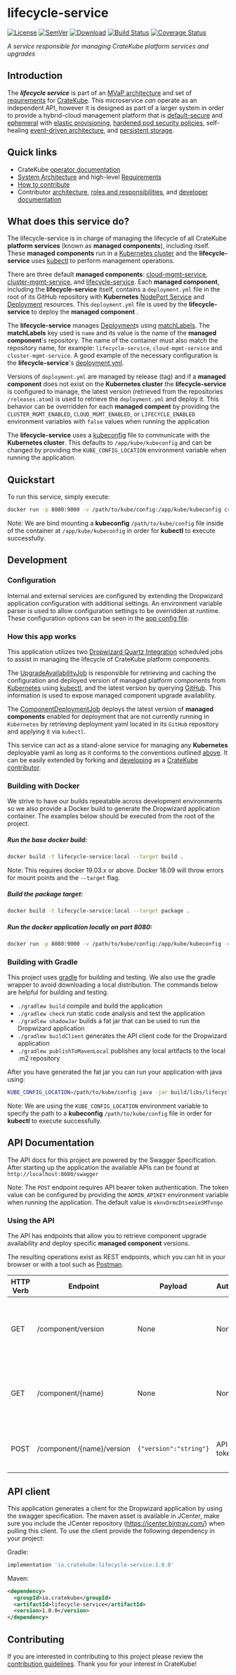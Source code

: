 # lifecycle-service
[![License](http://img.shields.io/badge/license-APACHE-blue.svg?style=flat)](http://choosealicense.com/licenses/apache-2.0/)
[![SemVer](http://img.shields.io/badge/semver-2.0.0-blue.svg?style=flat)](http://semver.org/spec/v2.0.0)
[![Download](https://api.bintray.com/packages/cratekube/maven/lifecycle-service-client/images/download.svg)](https://bintray.com/cratekube/maven/lifecycle-service-client/_latestVersion)
[![Build Status](https://travis-ci.com/cratekube/lifecycle-service.svg?branch=master)](https://travis-ci.com/cratekube/lifecycle-service)
[![Coverage Status](https://coveralls.io/repos/github/cratekube/lifecycle-service/badge.svg?branch=master)](https://coveralls.io/github/cratekube/lifecycle-service?branch=master)

_A service responsible for managing CrateKube platform services and upgrades_

## Introduction
The **_lifecycle service_** is part of an [MVaP architecture](https://github.com/cratekube/cratekube/blob/master/docs/Architecture.md) 
and set of [requirements](https://github.com/cratekube/cratekube/blob/master/docs/Requirements.md) for 
[CrateKube](https://cratekube.github.io/). 
This microservice _can_ operate as an independent API, 
however it is designed as part of a larger system in order to provide a 
hybrid-cloud management platform that is 
[default-secure](https://github.com/cratekube/cratekube/blob/master/docs/Requirements.md#automatic-container-hardening) and 
[ephemeral](https://github.com/cratekube/cratekube/blob/master/docs/Requirements.md#read-only-container-file-systems) with 
[elastic provisioning](https://github.com/cratekube/cratekube/blob/master/docs/Requirements.md#elastic-provisioning), 
[hardened pod security policies](https://github.com/cratekube/cratekube/blob/master/docs/Requirements.md#pod-security-policies), 
self-healing [event-driven architecture](https://github.com/cratekube/cratekube/blob/master/docs/Requirements.md#event-based-control-plane-automation), 
and [persistent storage](https://github.com/cratekube/cratekube/blob/master/docs/Requirements.md#persistent-storage).

## Quick links
- CrateKube [operator documentation](http://cratekube.github.io)
- [System Architecture](https://github.com/cratekube/cratekube/blob/master/docs/Architecture.md) and high-level [Requirements](https://github.com/cratekube/cratekube/blob/master/docs/Requirements.md)
- [How to contribute](https://github.com/cratekube/cratekube/blob/master/CONTRIBUTING.md) 
- Contributor [architecture](https://github.com/cratekube/cratekube/blob/master/contributing/Architecture%20Guidelines.md), [roles and responsibilities](https://github.com/cratekube/cratekube/blob/master/docs/RolesAndResponsibilities.md), and [developer documentation](https://github.com/cratekube/cratekube/blob/master/docs/Development.md)

## What does this service do?
The lifecycle-service is in charge of managing the lifecycle of all CrateKube **platform services** (known as **managed components**), including itself. 
These **managed components** run in a [Kubernetes cluster](https://kubernetes.io/docs/tutorials/kubernetes-basics/create-cluster/) 
and the **lifecycle-service** uses [kubectl](https://kubernetes.io/docs/reference/kubectl/overview/) to perform management operations.  

There are three default **managed components**: [cloud-mgmt-service](https://github.com/cratekube/cloud-mgmt-service), [cluster-mgmt-service](https://github.com/cratekube/cluster-mgmt-service), and [lifecycle-service](https://github.com/cratekube/lifecycle-service).
Each **managed component**, including the **lifecycle-service** itself, contains a `deployment.yml` file in the root of its GitHub repository with **Kubernetes** [NodePort Service](https://kubernetes.io/docs/concepts/services-networking/service/#nodeport) and [Deployment](https://kubernetes.io/docs/concepts/workloads/controllers/deployment/) resources. 
This `deployment.yml` file is used by the **lifecycle-service** to deploy the **managed component** . 

The **lifecycle-service** manages [Deployment](https://kubernetes.io/docs/concepts/workloads/controllers/deployment/)s using [matchLabels](https://kubernetes.io/docs/concepts/overview/working-with-objects/labels/#resources-that-support-set-based-requirements). 
The **matchLabels** key used is `name` and its value is the name of the **managed component**'s repository. The name of the container must also match the repository name, for example: `lifecycle-service`, `cloud-mgmt-service` and `cluster-mgmt-service`. 
A good example of the necessary configuration is the **lifecycle-service**'s [deployment.yml](https://github.com/cratekube/lifecycle-service/blob/master/deployment.yml).

Versions of `deployment.yml` are managed by release (tag) and if a **managed component** does not exist on the **Kubernetes cluster** the **lifecycle-service** is configured to manage, the latest version (retrieved from the repositories `/releases.atom`) is used to retrieve the `deployment.yml` and deploy it. 
This behavior can be overridden for each **managed compent** by providing the `CLUSTER_MGMT_ENABLED`, `CLOUD_MGMT_ENABLED`, or `LIFECYCLE_ENABLED` environment variables with `false` values when running the application

The **lifecycle-service** uses a [kubeconfig](https://kubernetes.io/docs/concepts/configuration/organize-cluster-access-kubeconfig/) file to communicate with the **Kubernetes cluster**. 
This defaults to `/app/kube/kubeconfig` and can be changed by providing the `KUBE_CONFIG_LOCATION` environment variable when running the application. 

## Quickstart
To run this service, simply execute:
```bash
docker run -p 8080:9000 -v /path/to/kube/config:/app/kube/kubeconfig cratekube/lifecycle-service
```
Note: We are bind mounting a **kubeconfig** `/path/to/kube/config` file inside of the container at `/app/kube/kubeconfig` in order for **kubectl** to execute successfully.

## Development
### Configuration
Internal and external services are configured by extending the Dropwizard application configuration with additional
settings. An environment variable parser is used to allow configuration settings to be overridden at runtime. 
These configuration options can be seen in the [app config file](app.yml).

### How this app works
This application utilizes two [Dropwizard Quartz Integration](https://github.com/dropwizard-jobs/dropwizard-jobs) scheduled jobs to assist in managing the lifecycle of CrateKube platform components. 

The [UpgradeAvailabilityJob](src/main/groovy/io/cratekube/lifecycle/job/UpgradeAvailabilityJob.groovy) is responsible for retrieving and caching the configuration and deployed version of managed platform components from [Kubernetes](https://kubernetes.io/) using [kubectl](https://kubernetes.io/docs/reference/kubectl/overview/), and the latest version by querying [GitHub](https://github.com/). 
This information is used to expose managed component upgrade availability. 

The [ComponentDeploymentJob](src/main/groovy/io/cratekube/lifecycle/job/ComponentDeploymentJob.groovy) deploys the latest version of **managed components** enabled for deployment that are not currently running in `Kubernetes` by retrieving deployment yaml located in its `GitHub` repository and applying it via `kubectl`. 

This service can act as a stand-alone service for managing any **Kubernetes** deployable yaml as long as it conforms to the conventions outlined [above](#what-does-this-service-do). 
It can be easily extended by forking and [developing](https://github.com/cratekube/cratekube/blob/master/docs/Development.md) as a [CrateKube contributor](https://github.com/cratekube/cratekube/blob/master/CONTRIBUTING.md). 

### Building with Docker
We strive to have our builds repeatable across development environments so we also provide a Docker build to generate 
the Dropwizard application container. The examples below should be executed from the root of the project.

##### Run the base docker build:
```bash
docker build -t lifecycle-service:local --target build .
```
Note: This requires docker 19.03.x or above. Docker 18.09 will throw errors for mount points and the `--target` flag.

##### Build the package target:
```bash
docker build -t lifecycle-service:local --target package .
```
##### Run the docker application locally on port 8080:
```bash
docker run -p 8080:9000 -v /path/to/kube/config:/app/kube/kubeconfig -d lifecycle-service:local
```

### Building with Gradle
This project uses [gradle](https://github.com/gradle/gradle) for building and testing.  We also use the gradle wrapper
to avoid downloading a local distribution.  The commands below are helpful for building and testing.
- `./gradlew build` compile and build the application
- `./gradlew check` run static code analysis and test the application
- `./gradlew shadowJar` builds a fat jar that can be used to run the Dropwizard application
- `./gradlew buildClient` generates the API client code for the Dropwizard application
- `./gradlew publishToMavenLocal` publishes any local artifacts to the local .m2 repository

After you have generated the fat jar you can run your application with java using:
```bash
KUBE_CONFIG_LOCATION=/path/to/kube/config java -jar build/libs/lifecycle-service-1.0.0-SNAPSHOT-all.jar
```
Note: We are using the `KUBE_CONFIG_LOCATION` environment variable to specify the path to a **kubeconfig** `/path/to/kube/config` file in order for **kubectl** to execute successfully.

## API Documentation
The API docs for this project are powered by the Swagger Specification. After starting up the application the available
APIs can be found at `http://localhost:8080/swagger`

Note: The `POST` endpoint requires API bearer token authentication. 
The token value can be configured by providing the `ADMIN_APIKEY` environment variable when running the application. 
The default value is `eknvDrmcDtseeieSMTvngo`

### Using the API
The API has endpoints that allow you to retrieve component upgrade availability and deploy specific **managed component** versions. 

The resulting operations exist as REST endpoints, which you can hit in your browser or with a tool such as [Postman](https://www.postman.com/downloads/).

| HTTP Verb | Endpoint | Payload | Authorization | Function |
| --- | --- | --- | --- | --- |
| GET | /component/version | None | None | Retrieve a list of all **managed components** with upgrade availability |
| GET | /component/{name} | None | None |Retrieve a specific managed component with upgrade availability |
| POST | /component/{name}/version | <code>{"version":"string"}</code> | API bearer token | Deploy a specific version of a managed component |

## API client
This application generates a client for the Dropwizard application by using the swagger specification.  The maven asset
is available in JCenter, make sure you include the JCenter repository (https://jcenter.bintray.com/) when pulling this
client.  To use the client provide the following dependency in your project:

Gradle:
```groovy
implementation 'io.cratekube:lifecycle-service:1.0.0'
``` 

Maven:
```xml
<dependency>
  <groupId>io.cratekube</groupId>
  <artifactId>lifecycle-service</artifactId>
  <version>1.0.0</version>
</dependency>
```

## Contributing
If you are interested in contributing to this project please review the [contribution guidelines](https://github.com/cratekube/cratekube/blob/master/CONTRIBUTING.md).
Thank you for your interest in CrateKube!
